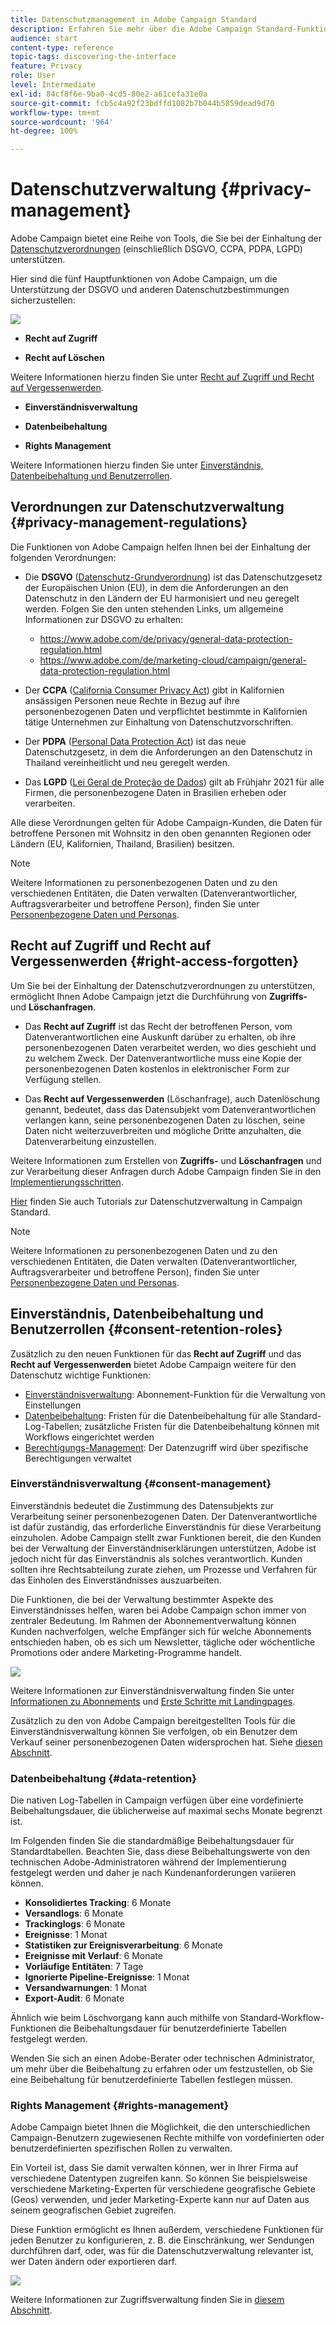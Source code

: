 ```yaml
---
title: Datenschutzmanagement in Adobe Campaign Standard
description: Erfahren Sie mehr über die Adobe Campaign Standard-Funktionen zur Datenschutzverwaltung.
audience: start
content-type: reference
topic-tags: discovering-the-interface
feature: Privacy
role: User
level: Intermediate
exl-id: 84cf8f6e-9ba0-4cd5-80e2-a61cefa31e0a
source-git-commit: fcb5c4a92f23bdffd1082b7b044b5859dead9d70
workflow-type: tm+mt
source-wordcount: '964'
ht-degree: 100%

---
```


# Datenschutzverwaltung {#privacy-management}

Adobe Campaign bietet eine Reihe von Tools, die Sie bei der Einhaltung der [Datenschutzverordnungen](#privacy-management-regulations) (einschließlich DSGVO, CCPA, PDPA, LGPD) unterstützen.

Hier sind die fünf Hauptfunktionen von Adobe Campaign, um die Unterstützung der DSGVO und anderen Datenschutzbestimmungen sicherzustellen:

![](assets/privacy-gdpr-use-cases.png)

* **Recht auf Zugriff**

* **Recht auf Löschen**

Weitere Informationen hierzu finden Sie unter [Recht auf Zugriff und Recht auf Vergessenwerden](#right-access-forgotten).

* **Einverständnisverwaltung**

* **Datenbeibehaltung**

* **Rights Management**

Weitere Informationen hierzu finden Sie unter [Einverständnis, Datenbeibehaltung und Benutzerrollen](#consent-retention-roles).

<!--This section presents general information on what Privacy management is and the features provided by Adobe Campaign to manage the [Right to Access and Right to be Forgotten](#right-access-forgotten).

It also contains information on important features to manage Privacy ([consent, data retention and user roles](#consent-retention-roles)), as well as best practices to help you with your Privacy compliance when using Adobe Campaign.-->

## Verordnungen zur Datenschutzverwaltung {#privacy-management-regulations}

Die Funktionen von Adobe Campaign helfen Ihnen bei der Einhaltung der folgenden Verordnungen:

* Die **DSGVO** ([Datenschutz-Grundverordnung](https://ec.europa.eu/info/law/law-topic/data-protection/reform/what-does-general-data-protection-regulation-gdpr-govern_de)) ist das Datenschutzgesetz der Europäischen Union (EU), in dem die Anforderungen an den Datenschutz in den Ländern der EU harmonisiert und neu geregelt werden. Folgen Sie den unten stehenden Links, um allgemeine Informationen zur DSGVO zu erhalten:

   * https://www.adobe.com/de/privacy/general-data-protection-regulation.html
   * https://www.adobe.com/de/marketing-cloud/campaign/general-data-protection-regulation.html

* Der **CCPA** ([California Consumer Privacy Act](https://leginfo.legislature.ca.gov/faces/codes_displayText.xhtml?lawCode=CIV&amp;division=3.&amp;title=1.81.5.&amp;part=4.&amp;chapter=&amp;article=)) gibt in Kalifornien ansässigen Personen neue Rechte in Bezug auf ihre personenbezogenen Daten und verpflichtet bestimmte in Kalifornien tätige Unternehmen zur Einhaltung von Datenschutzvorschriften.
* Der **PDPA** ([Personal Data Protection Act](https://secureprivacy.ai/thailand-pdpa-summary-what-businesses-need-to-know/)) ist das neue Datenschutzgesetz, in dem die Anforderungen an den Datenschutz in Thailand vereinheitlicht und neu geregelt werden.
* Das **LGPD** ([Lei Geral de Proteção de Dados](https://iapp.org/media/pdf/resource_center/Brazilian_General_Data_Protection_Law.pdf)) gilt ab Frühjahr 2021 für alle Firmen, die personenbezogene Daten in Brasilien erheben oder verarbeiten.

Alle diese Verordnungen gelten für Adobe Campaign-Kunden, die Daten für betroffene Personen mit Wohnsitz in den oben genannten Regionen oder Ländern (EU, Kalifornien, Thailand, Brasilien) besitzen.

>[!NOTE]
>
>Weitere Informationen zu personenbezogenen Daten und zu den verschiedenen Entitäten, die Daten verwalten (Datenverantwortlicher, Auftragsverarbeiter und betroffene Person), finden Sie unter [Personenbezogene Daten und Personas](../../start/using/privacy.md#personal-data).

## Recht auf Zugriff und Recht auf Vergessenwerden {#right-access-forgotten}

Um Sie bei der Einhaltung der Datenschutzverordnungen zu unterstützen, ermöglicht Ihnen Adobe Campaign jetzt die Durchführung von **Zugriffs-** und **Löschanfragen**.

* Das **Recht auf Zugriff** ist das Recht der betroffenen Person, vom Datenverantwortlichen eine Auskunft darüber zu erhalten, ob ihre personenbezogenen Daten verarbeitet werden, wo dies geschieht und zu welchem Zweck. Der Datenverantwortliche muss eine Kopie der personenbezogenen Daten kostenlos in elektronischer Form zur Verfügung stellen.

* Das **Recht auf Vergessenwerden** (Löschanfrage), auch Datenlöschung genannt, bedeutet, dass das Datensubjekt vom Datenverantwortlichen verlangen kann, seine personenbezogenen Daten zu löschen, seine Daten nicht weiterzuverbreiten und mögliche Dritte anzuhalten, die Datenverarbeitung einzustellen.

Weitere Informationen zum Erstellen von **Zugriffs-** und **Löschanfragen** und zur Verarbeitung dieser Anfragen durch Adobe Campaign finden Sie in den [Implementierungsschritten](../../start/using/privacy-requests.md#about-privacy-requests).

[Hier](https://experienceleague.adobe.com/docs/campaign-standard-learn/tutorials/privacy/privacy-overview.html?lang=de#privacy) finden Sie auch Tutorials zur Datenschutzverwaltung in Campaign Standard.

>[!NOTE]
>
>Weitere Informationen zu personenbezogenen Daten und zu den verschiedenen Entitäten, die Daten verwalten (Datenverantwortlicher, Auftragsverarbeiter und betroffene Person), finden Sie unter [Personenbezogene Daten und Personas](../../start/using/privacy.md#personal-data).

## Einverständnis, Datenbeibehaltung und Benutzerrollen {#consent-retention-roles}

Zusätzlich zu den neuen Funktionen für das **Recht auf Zugriff** und das **Recht auf Vergessenwerden** bietet Adobe Campaign weitere für den Datenschutz wichtige Funktionen:

* [Einverständnisverwaltung](#consent-management): Abonnement-Funktion für die Verwaltung von Einstellungen
* [Datenbeibehaltung](#data-retention): Fristen für die Datenbeibehaltung für alle Standard-Log-Tabellen; zusätzliche Fristen für die Datenbeibehaltung können mit Workflows eingerichtet werden
* [Berechtigungs-Management](#rights-management): Der Datenzugriff wird über spezifische Berechtigungen verwaltet

### Einverständnisverwaltung {#consent-management}

Einverständnis bedeutet die Zustimmung des Datensubjekts zur Verarbeitung seiner personenbezogenen Daten. Der Datenverantwortliche ist dafür zuständig, das erforderliche Einverständnis für diese Verarbeitung einzuholen. Adobe Campaign stellt zwar Funktionen bereit, die den Kunden bei der Verwaltung der Einverständniserklärungen unterstützen, Adobe ist jedoch nicht für das Einverständnis als solches verantwortlich. Kunden sollten ihre Rechtsabteilung zurate ziehen, um Prozesse und Verfahren für das Einholen des Einverständnisses auszuarbeiten.

Die Funktionen, die bei der Verwaltung bestimmter Aspekte des Einverständnisses helfen, waren bei Adobe Campaign schon immer von zentraler Bedeutung. Im Rahmen der Abonnementverwaltung können Kunden nachverfolgen, welche Empfänger sich für welche Abonnements entschieden haben, ob es sich um Newsletter, tägliche oder wöchentliche Promotions oder andere Marketing-Programme handelt.

![](assets/privacy-consent-management.png)

Weitere Informationen zur Einverständnisverwaltung finden Sie unter [Informationen zu Abonnements](../../audiences/using/about-subscriptions.md) und [Erste Schritte mit Landingpages](../../channels/using/getting-started-with-landing-pages.md).

Zusätzlich zu den von Adobe Campaign bereitgestellten Tools für die Einverständnisverwaltung können Sie verfolgen, ob ein Benutzer dem Verkauf seiner personenbezogenen Daten widersprochen hat. Siehe [diesen Abschnitt](../../start/using/privacy-requests.md#sale-of-personal-information-ccpa).

### Datenbeibehaltung {#data-retention}

Die nativen Log-Tabellen in Campaign verfügen über eine vordefinierte Beibehaltungsdauer, die üblicherweise auf maximal sechs Monate begrenzt ist.

Im Folgenden finden Sie die standardmäßige Beibehaltungsdauer für Standardtabellen. Beachten Sie, dass diese Beibehaltungswerte von den technischen Adobe-Administratoren während der Implementierung festgelegt werden und daher je nach Kundenanforderungen variieren können.

* **Konsolidiertes Tracking**: 6 Monate
* **Versandlogs**: 6 Monate
* **Trackinglogs**: 6 Monate
* **Ereignisse**: 1 Monat
* **Statistiken zur Ereignisverarbeitung**: 6 Monate
* **Ereignisse mit Verlauf**: 6 Monate
* **Vorläufige Entitäten**: 7 Tage
* **Ignorierte Pipeline-Ereignisse**: 1 Monat
* **Versandwarnungen**: 1 Monat
* **Export-Audit**: 6 Monate

Ähnlich wie beim Löschvorgang kann auch mithilfe von Standard-Workflow-Funktionen die Beibehaltungsdauer für benutzerdefinierte Tabellen festgelegt werden.

Wenden Sie sich an einen Adobe-Berater oder technischen Administrator, um mehr über die Beibehaltung zu erfahren oder um festzustellen, ob Sie eine Beibehaltung für benutzerdefinierte Tabellen festlegen müssen.

### Rights Management {#rights-management}

Adobe Campaign bietet Ihnen die Möglichkeit, die den unterschiedlichen Campaign-Benutzern zugewiesenen Rechte mithilfe von vordefinierten oder benutzerdefinierten spezifischen Rollen zu verwalten.

Ein Vorteil ist, dass Sie damit verwalten können, wer in Ihrer Firma auf verschiedene Datentypen zugreifen kann. So können Sie beispielsweise verschiedene Marketing-Experten für verschiedene geografische Gebiete (Geos) verwenden, und jeder Marketing-Experte kann nur auf Daten aus seinem geografischen Gebiet zugreifen.

Diese Funktion ermöglicht es Ihnen außerdem, verschiedene Funktionen für jeden Benutzer zu konfigurieren, z. B. die Einschränkung, wer Sendungen durchführen darf, oder, was für die Datenschutzverwaltung relevanter ist, wer Daten ändern oder exportieren darf.

![](assets/privacy-user-management.png)

Weitere Informationen zur Zugriffsverwaltung finden Sie in [diesem Abschnitt](../../administration/using/about-access-management.md).
